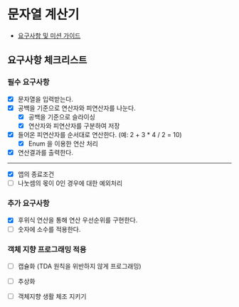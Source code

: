 # 문자열 계산기

- [요구사항 및 미션 가이드](README_original.md)

## 요구사항 체크리스트

### 필수 요구사항
- [x] 문자열을 입력받는다.
- [x] 공백을 기준으로 연산자와 피연산자를 나눈다.
  - [x] 공백을 기준으로 슬라이싱
  - [x] 연산자와 피연산자를 구분하여 저장
- [x] 들어온 피연산자를 순서대로 연산한다. (예: 2 + 3 * 4 / 2 = 10)
  - [x] Enum 을 이용한 연산 처리  
- [x] 연산결과를 출력한다. 
---
- [x] 앱의 종료조건 
- [ ] 나눗셈의 몫이 0인 경우에 대한 예외처리

### 추가 요구사항

- [x] 후위식 연산을 통해 연산 우선순위를 구현한다.
- [ ] 숫자에 소수를 적용한다.

### 객체 지향 프로그래밍 적용

- [ ] 캡슐화 (TDA 원칙을 위반하지 않게 프로그래밍) 
- [ ] 추상화
- [ ] 객체지향 생활 체조 지키기


